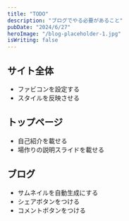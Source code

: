 ```yaml
---
title: "TODO"
description: "ブログでやる必要があること"
pubDate: "2024/6/27"
heroImage: "/blog-placeholder-1.jpg"
isWriting: false
---
```


## サイト全体

- ファビコンを設定する
- スタイルを反映させる

## トップページ

- 自己紹介を載せる
- 場作りの説明スライドを載せる

## ブログ

- サムネイルを自動生成にする
- シェアボタンをつける
- コメントボタンをつける

